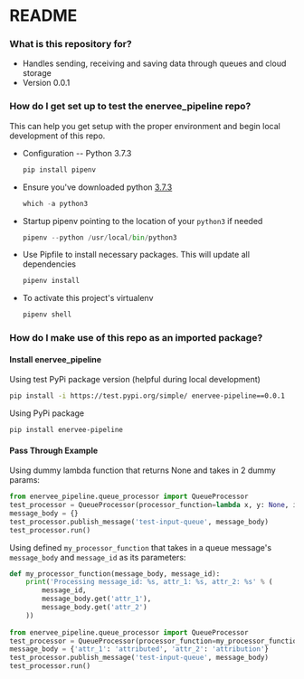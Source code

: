 # README

### What is this repository for?
* Handles sending, receiving and saving data through queues and cloud storage
* Version 0.0.1

### How do I get set up to test the enervee_pipeline repo?
This can help you get setup with the proper environment and begin local development of this repo.

* Configuration -- Python 3.7.3
    ```python
    pip install pipenv
    ```

* Ensure you've downloaded python [3.7.3](https://www.python.org/downloads/release/python-373/)
    ```python
    which -a python3
    ```

* Startup pipenv pointing to the location of your `python3` if needed
    ```python
    pipenv --python /usr/local/bin/python3
    ```

* Use Pipfile to install necessary packages. This will update all dependencies
    ```python
    pipenv install
    ```

* To activate this project's virtualenv
    ```python
    pipenv shell
    ```


### How do I make use of this repo as an imported package?

#### Install enervee_pipeline

Using test PyPi package version (helpful during local development)
```bash
pip install -i https://test.pypi.org/simple/ enervee-pipeline==0.0.1
```

Using PyPi package
```bash
pip install enervee-pipeline
```


#### Pass Through Example
Using dummy lambda function that returns None and takes in 2 dummy params:
```python
from enervee_pipeline.queue_processor import QueueProcessor
test_processor = QueueProcessor(processor_function=lambda x, y: None, input_queue_names=['test-input-queue'], should_delete_message=True)
message_body = {}
test_processor.publish_message('test-input-queue', message_body)
test_processor.run()
```

Using defined `my_processor_function` that takes in a queue message's `message_body` and `message_id` as its parameters:

```python
def my_processor_function(message_body, message_id):
    print('Processing message_id: %s, attr_1: %s, attr_2: %s' % (
        message_id,
        message_body.get('attr_1'),
        message_body.get('attr_2')
    ))
    
from enervee_pipeline.queue_processor import QueueProcessor
test_processor = QueueProcessor(processor_function=my_processor_function, input_queue_names=['test-input-queue'], should_delete_message=True)
message_body = {'attr_1': 'attributed', 'attr_2': 'attribution'}
test_processor.publish_message('test-input-queue', message_body)
test_processor.run()
```

